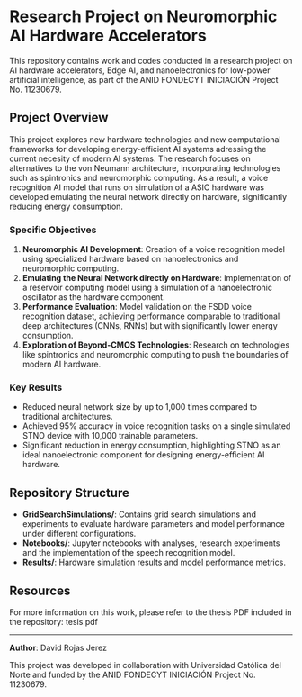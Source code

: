 # Research Project on Neuromorphic AI Hardware Accelerators

This repository contains work and codes conducted in a research project on AI hardware accelerators, Edge AI, and nanoelectronics for low-power artificial intelligence, as part of the ANID FONDECYT INICIACIÓN Project No. 11230679.

## Project Overview

This project explores new hardware technologies and new computational frameworks for developing energy-efficient AI systems adressing the current necesity of modern AI systems. The research focuses on alternatives to the von Neumann architecture, incorporating technologies such as spintronics and neuromorphic computing. As a result, a voice recognition AI model that runs on simulation of a ASIC hardware was developed emulating the neural network directly on hardware, significantly reducing energy consumption.

### Specific Objectives

1. **Neuromorphic AI Development**: Creation of a voice recognition model using specialized hardware based on nanoelectronics and neuromorphic computing.
2. **Emulating the Neural Network directly on Hardware**: Implementation of a reservoir computing model using a simulation of a nanoelectronic oscillator as the hardware component.
3. **Performance Evaluation**: Model validation on the FSDD voice recognition dataset, achieving performance comparable to traditional deep architectures (CNNs, RNNs) but with significantly lower energy consumption.
4. **Exploration of Beyond-CMOS Technologies**: Research on technologies like spintronics and neuromorphic computing to push the boundaries of modern AI hardware.

### Key Results

- Reduced neural network size by up to 1,000 times compared to traditional architectures.
- Achieved 95% accuracy in voice recognition tasks on a single simulated STNO device with 10,000 trainable parameters.
- Significant reduction in energy consumption, highlighting STNO as an ideal nanoelectronic component for designing energy-efficient AI hardware.

## Repository Structure

- **GridSearchSimulations/**: Contains grid search simulations and experiments to evaluate hardware parameters and model performance under different configurations.
- **Notebooks/**: Jupyter notebooks with analyses, research experiments and the implementation of the speech recognition model.
- **Results/**: Hardware simulation results and model performance metrics.

## Resources

For more information on this work, please refer to the thesis PDF included in the repository: tesis.pdf

---

**Author**: David Rojas Jerez  

This project was developed in collaboration with Universidad Católica del Norte and funded by the ANID FONDECYT INICIACIÓN Project No. 11230679.
